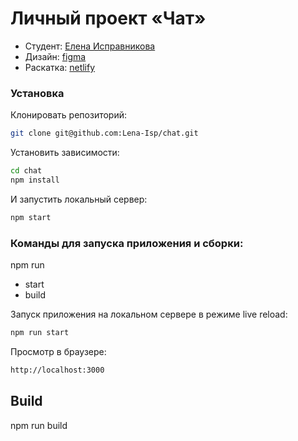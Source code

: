 # Личный проект «Чат»
* Студент: [Елена Исправникова](https://github.com/Lena-Isp)
* Дизайн: [figma](https://www.figma.com/file/U6Fu2HoM8nXFIytMd4pwaV/Practicum-Chat?node-id=0%3A1)
* Раскатка: [netlify](https://blissful-torvalds-0e5f38.netlify.app/)

### Установка
Клонировать репозиторий:
```sh
git clone git@github.com:Lena-Isp/chat.git
```
Установить зависимости:
```sh
cd chat
npm install
```
И запустить локальный сервер:
```sh
npm start
```
### Команды для запуска приложения и сборки:

npm run 
  - start
  - build

Запуск приложения на локальном сервере в режиме live reload:
```sh
npm run start
```
Просмотр в браузере:
```sh
http://localhost:3000
``` 

## Build

npm run build
```